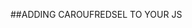 ##ADDING CAROUFREDSEL TO YOUR JS 
<script src="JS/caroufredsel.js" type="text/javascript"></script>
<script src="https://maxcdn.bootstrapcdn.com/bootstrap/3.4.1/js/bootstrap.min.js"></script>
